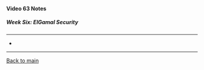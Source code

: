 #### Video 63 Notes

##### Week Six: ElGamal Security
---
- 

---

[Back to main](https://github.com/rot0xd/Coursera/blob/master/Cryptography/I/README.md)

